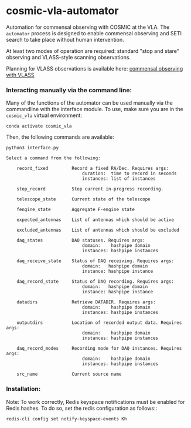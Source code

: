 # cosmic-vla-automator

Automation for commensal observing with COSMIC at the VLA. The `automator` process is designed to enable commensal observing and SETI search to take place without human intervention.   

At least two modes of operation are required: standard "stop and stare" observing and VLASS-style scanning observations. 

Planning for VLASS observations is available here: [commensal observing with VLASS](docs/vlass-automation.md)

### Interacting manually via the command line:  
  
Many of the functions of the automator can be used manually via 
the commandline with the interface module. To use, make sure you 
are in the `cosmic_vla` virtual environment:

```
conda activate cosmic_vla
```

Then, the following commands are available:

```
python3 interface.py 

Select a command from the following:

    record_fixed         Record a fixed RA/Dec. Requires args:
                             duration:  time to record in seconds
                             instances: list of instances

    stop_record          Stop current in-progress recording.

    telescope_state      Current state of the telescope

    fengine_state        Aggregate F-engine state

    expected_antennas    List of antennas which should be active

    excluded_antennas    List of antennas which should be excluded

    daq_states           DAQ statuses. Requires args:
                             domain:    hashpipe domain
                             instances: hashpipe instances

    daq_receive_state    Status of DAQ receiving. Requires args:
                             domain:   hashpipe domain
                             instance: hashpipe instance

    daq_record_state     Status of DAQ recording. Requires args:
                             domain:   hashpipe domain
                             instance: hashpipe instance

    datadirs             Retrieve DATADIR. Requires args:
                             domain:    hashpipe domain
                             instances: hashpipe instances

    outputdirs           Location of recorded output data. Requires args:
                             domain:    hashpipe domain
                             instances: hashpipe instances

    daq_record_modes     Recording mode for DAQ instances. Requires args:
                             domain:    hashpipe domain
                             instances: hashpipe instances

    src_name             Current source name
```

### Installation:  
  
Note: To work correctly, Redis keyspace notifications must be enabled for 
Redis hashes. To do so, set the redis configuration as follows::
```
redis-cli config set notify-keyspace-events Kh
```